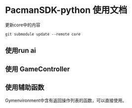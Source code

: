 # PacmanSDK-python 使用文档

更新core中的内容
```
git submodule update --remote core
```

## 使用run ai



## 使用 GameController

## 使用辅助函数
Gymenvironment中含有返回操作列表的函数，可以直接使用。